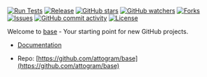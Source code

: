 [![Run Tests](https://github.com/attogram/base/actions/workflows/ci.yml/badge.svg)](https://github.com/attogram/base/actions/workflows/ci.yml)
[![Release](https://img.shields.io/github/v/release/attogram/base?style=flat)](https://github.com/attogram/base/releases)
[![GitHub stars](https://img.shields.io/github/stars/attogram/base?style=flat)](https://github.com/attogram/base/stargazers)
[![GitHub watchers](https://img.shields.io/github/watchers/attogram/base?style=flat)](https://github.com/attogram/base/watchers)
[![Forks](https://img.shields.io/github/forks/attogram/base?style=flat)](https://github.com/attogram/base/forks)
[![Issues](https://img.shields.io/github/issues/attogram/base?style=flat)](https://github.com/attogram/base/issues)
[![GitHub commit activity](https://img.shields.io/github/commit-activity/t/attogram/base?style=flat)](https://github.com/attogram/base/commits/main/)
[![License](https://img.shields.io/github/license/attogram/base?style=flat)](./LICENSE)

Welcome to [base](./docs/base.md) - Your starting point for new GitHub projects.

- [Documentation](./docs/README.md)

- Repo: [https://github.com/attogram/base](https://github.com/attogram/base)
